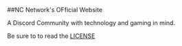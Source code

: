##NC Network's OFficial Website

A Discord Community with technology and gaming in mind.

Be sure to to read the [LICENSE](https://github.com/NCNetwork/NCNetworkSite/blob/master/LICENSE.md)

